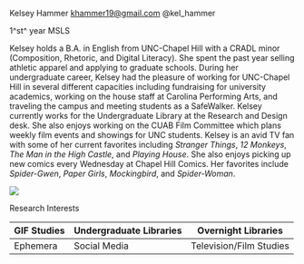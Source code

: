 Kelsey Hammer <khammer19@gmail.com> @kel\_hammer

1^st^ year MSLS

Kelsey holds a B.A. in English from UNC-Chapel Hill with a CRADL minor
(Composition, Rhetoric, and Digital Literacy). She spent the past year
selling athletic apparel and applying to graduate schools. During her
undergraduate career, Kelsey had the pleasure of working for UNC-Chapel
Hill in several different capacities including fundraising for
university academics, working on the house staff at Carolina Performing
Arts, and traveling the campus and meeting students as a SafeWalker.
Kelsey currently works for the Undergraduate Library at the Research and
Design desk. She also enjoys working on the CUAB Film Committee which
plans weekly film events and showings for UNC students. Kelsey is an
avid TV fan with some of her current favorites including *Stranger
Things*, *12 Monkeys*, *The Man in the High Castle*, and *Playing
House*. She also enjoys picking up new comics every Wednesday at Chapel
Hill Comics. Her favorites include *Spider-Gwen*, *Paper Girls*,
*Mockingbird*, and *Spider-Woman*.

![](profile_3.jpg)

Research Interests

  GIF Studies         |     Undergraduate Libraries | Overnight Libraries
  ------------------- | --------------------------- | -------------------
  Ephemera            |        Social Media         |  Television/Film Studies




